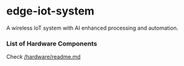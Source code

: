 # edge-iot-system
A wireless IoT system with AI enhanced processing and automation.

### List of Hardware Components
Check [/hardware/readme.md](hardware/readme.md)